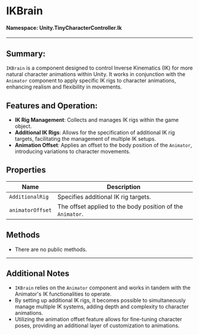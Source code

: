 ﻿# IKBrain

#### **Namespace**: Unity.TinyCharacterController.Ik
---

## Summary:
`IKBrain` is a component designed to control Inverse Kinematics (IK) for more natural character animations within Unity. It works in conjunction with the `Animator` component to apply specific IK rigs to character animations, enhancing realism and flexibility in movements.

## Features and Operation:
- **IK Rig Management**: Collects and manages IK rigs within the game object.
- **Additional IK Rigs**: Allows for the specification of additional IK rig targets, facilitating the management of multiple IK setups.
- **Animation Offset**: Applies an offset to the body position of the `Animator`, introducing variations to character movements.

## Properties
| Name | Description |
|------|-------------|
| `AdditionalRig` | Specifies additional IK rig targets. |
| `animatorOffset` | The offset applied to the body position of the `Animator`. |

## Methods
- There are no public methods.

---
## Additional Notes
- `IKBrain` relies on the `Animator` component and works in tandem with the Animator's IK functionalities to operate.
- By setting up additional IK rigs, it becomes possible to simultaneously manage multiple IK systems, adding depth and complexity to character animations.
- Utilizing the animation offset feature allows for fine-tuning character poses, providing an additional layer of customization to animations.
